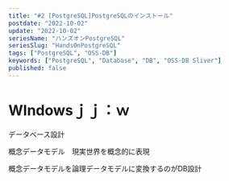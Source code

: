 ```yaml
---
title: "#2 [PostgreSQL]PostgreSQLのインストール"
postdate: "2022-10-02"
update: "2022-10-02"
seriesName: "ハンズオンPostgreSQL"
seriesSlug: "HandsOnPostgreSQL"
tags: ["PostgreSQL", "OSS-DB"]
keywords: ["PostgreSQL", "Database", "DB", "OSS-DB Sliver"]
published: false
---
```


# WIndowsｊｊ：ｗ

データベース設計

概念データモデル　現実世界を概念的に表現

概念データモデルを論理データモデルに変換するのがDB設計
